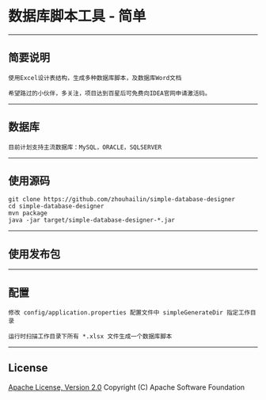 # 数据库脚本工具 - 简单

----------
## 简要说明

    使用Excel设计表结构，生成多种数据库脚本，及数据库Word文档
    
    希望路过的小伙伴，多关注，项目达到百星后可免费向IDEA官网申请激活码。

----------
## 数据库

    目前计划支持主流数据库：MySQL，ORACLE，SQLSERVER
    
----------
## 使用源码
    
    git clone https://github.com/zhouhailin/simple-database-designer
    cd simple-database-designer
    mvn package
    java -jar target/simple-database-designer-*.jar 

----------
## 使用发布包

----------
## 配置

    修改 config/application.properties 配置文件中 simpleGenerateDir 指定工作目录
    
    运行时扫描工作目录下所有 *.xlsx 文件生成一个数据库脚本

----------
## License
[Apache License, Version 2.0](http://www.apache.org/licenses/LICENSE-2.0.html) Copyright (C) Apache Software Foundation
